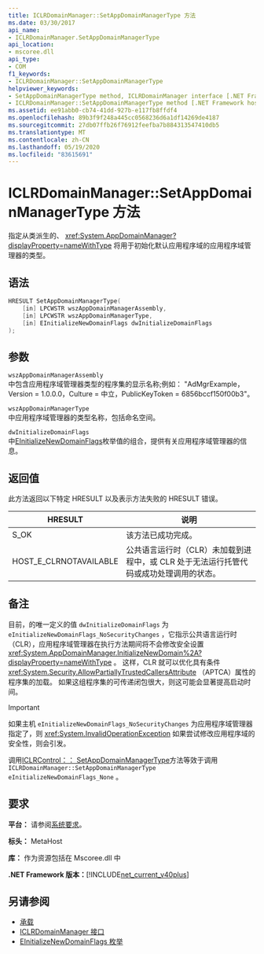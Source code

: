 ```yaml
---
title: ICLRDomainManager::SetAppDomainManagerType 方法
ms.date: 03/30/2017
api_name:
- ICLRDomainManager.SetAppDomainManagerType
api_location:
- mscoree.dll
api_type:
- COM
f1_keywords:
- ICLRDomainManager::SetAppDomainManagerType
helpviewer_keywords:
- SetAppDomainManagerType method, ICLRDomainManager interface [.NET Framework hosting]
- ICLRDomainManager::SetAppDomainManagerType method [.NET Framework hosting]
ms.assetid: ee91abb0-cb74-41dd-927b-e117fb8ffdf4
ms.openlocfilehash: 89b3f9f248a445cc0568236d6a1df14269de4187
ms.sourcegitcommit: 27db07ffb26f76912feefba7b884313547410db5
ms.translationtype: MT
ms.contentlocale: zh-CN
ms.lasthandoff: 05/19/2020
ms.locfileid: "83615691"
---
```

# <a name="iclrdomainmanagersetappdomainmanagertype-method"></a>ICLRDomainManager::SetAppDomainManagerType 方法
指定从类派生的、 <xref:System.AppDomainManager?displayProperty=nameWithType> 将用于初始化默认应用程序域的应用程序域管理器的类型。  
  
## <a name="syntax"></a>语法  
  
```cpp  
HRESULT SetAppDomainManagerType(  
    [in] LPCWSTR wszAppDomainManagerAssembly,  
    [in] LPCWSTR wszAppDomainManagerType,  
    [in] EInitializeNewDomainFlags dwInitializeDomainFlags  
);  
```  
  
## <a name="parameters"></a>参数  
 `wszAppDomainManagerAssembly`  
 中包含应用程序域管理器类型的程序集的显示名称;例如： "AdMgrExample，Version = 1.0.0.0，Culture = 中立，PublicKeyToken = 6856bccf150f00b3"。  
  
 `wszAppDomainManagerType`  
 中应用程序域管理器的类型名称，包括命名空间。  
  
 `dwInitializeDomainFlags`  
 中[EInitializeNewDomainFlags](einitializenewdomainflags-enumeration.md)枚举值的组合，提供有关应用程序域管理器的信息。  
  
## <a name="return-value"></a>返回值  
 此方法返回以下特定 HRESULT 以及表示方法失败的 HRESULT 错误。  
  
|HRESULT|说明|  
|-------------|-----------------|  
|S_OK|该方法已成功完成。|  
|HOST_E_CLRNOTAVAILABLE|公共语言运行时（CLR）未加载到进程中，或 CLR 处于无法运行托管代码或成功处理调用的状态。|  
  
## <a name="remarks"></a>备注  
 目前，的唯一定义的值 `dwInitializeDomainFlags` 为 `eInitializeNewDomainFlags_NoSecurityChanges` ，它指示公共语言运行时（CLR），应用程序域管理器在执行方法期间将不会修改安全设置 <xref:System.AppDomainManager.InitializeNewDomain%2A?displayProperty=nameWithType> 。 这样，CLR 就可以优化具有条件 <xref:System.Security.AllowPartiallyTrustedCallersAttribute> （APTCA）属性的程序集的加载。 如果这组程序集的可传递闭包很大，则这可能会显著提高启动时间。  
  
> [!IMPORTANT]
> 如果主机 `eInitializeNewDomainFlags_NoSecurityChanges` 为应用程序域管理器指定了，则 <xref:System.InvalidOperationException> 如果尝试修改应用程序域的安全性，则会引发。  
  
 调用[ICLRControl：： SetAppDomainManagerType](iclrcontrol-setappdomainmanagertype-method.md)方法等效于调用 `ICLRDomainManager::SetAppDomainManagerType` `eInitializeNewDomainFlags_None` 。  
  
## <a name="requirements"></a>要求  
 **平台：** 请参阅[系统要求](../../get-started/system-requirements.md)。  
  
 **标头：** MetaHost  
  
 **库：** 作为资源包括在 Mscoree.dll 中  
  
 **.NET Framework 版本：**[!INCLUDE[net_current_v40plus](../../../../includes/net-current-v40plus-md.md)]  
  
## <a name="see-also"></a>另请参阅

- [承载](index.md)
- [ICLRDomainManager 接口](iclrdomainmanager-interface.md)
- [EInitializeNewDomainFlags 枚举](einitializenewdomainflags-enumeration.md)
